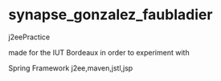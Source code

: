 # synapse_gonzalez_faubladier
j2eePractice

made for the IUT Bordeaux in order to experiment with

Spring Framework
j2ee,maven,jstl,jsp
